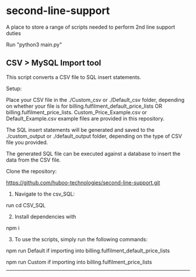 # second-line-support
A place to store a range of scripts needed to perform 2nd line support duties

Run "python3 main.py"

## CSV > MySQL Import tool
This script converts a CSV file to SQL insert statements.

Setup:

Place your CSV file in the ./Custom_csv or ./Default_csv folder, depending on whether your file is for billing.fulfilment_default_price_lists OR billing.fulfilment_price_lists. Custom_Price_Example.csv or Default_Example.csv example files are provided in this repository.

The SQL insert statements will be generated and saved to the ./custom_output or ./default_output folder, depending on the type of CSV file you provided.

The generated SQL file can be executed against a database to insert the data from the CSV file.

Clone the repository:

<https://github.com/huboo-technologies/second-line-support.git>

1. Navigate to the csv_SQL:

  run cd CSV_SQL

2. Install dependencies with

  npm i

3. To use the scripts, simply run the following commands:

  npm run Default if importing into billing.fulfilment_default_price_lists

  npm run Custom if importing into billing.fulfilment_price_lists 

-----------------------------------------------------
